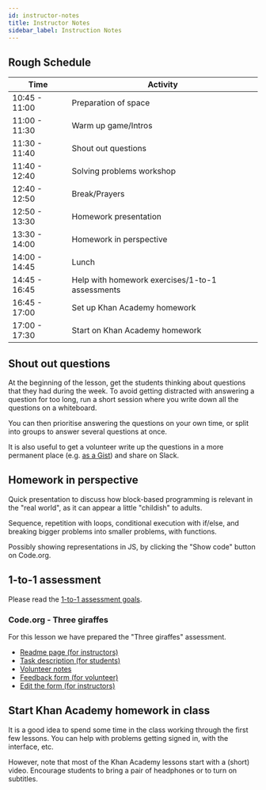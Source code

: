 ```yaml
---
id: instructor-notes
title: Instructor Notes
sidebar_label: Instruction Notes
---
```


## Rough Schedule

| Time          | Activity                                        |
| ------------- | ----------------------------------------------- |
| 10:45 - 11:00 | Preparation of space                            |
| 11:00 - 11:30 | Warm up game/Intros                             |
| 11:30 - 11:40 | Shout out questions                             |
| 11:40 - 12:40 | Solving problems workshop                       |
| 12:40 - 12:50 | Break/Prayers                                   |
| 12:50 - 13:30 | Homework presentation                           |
| 13:30 - 14:00 | Homework in perspective                         |
| 14:00 - 14:45 | Lunch                                           |
| 14:45 - 16:45 | Help with homework exercises/1-to-1 assessments |
| 16:45 - 17:00 | Set up Khan Academy homework                    |
| 17:00 - 17:30 | Start on Khan Academy homework                  |

## Shout out questions

At the beginning of the lesson, get the students thinking about questions that they had during the week. To avoid getting distracted with answering a question for too long, run a short session where you write down all the questions on a whiteboard.

You can then prioritise answering the questions on your own time, or split into groups to answer several questions at once.

It is also useful to get a volunteer write up the questions in a more permanent place (e.g. [as a Gist](https://gist.github.com/)) and share on Slack.

## Homework in perspective

<!-- TODO: Flesh this out -->

Quick presentation to discuss how block-based programming is relevant in the "real world", as it can appear a little "childish" to adults.

Sequence, repetition with loops, conditional execution with if/else, and breaking bigger problems into smaller problems, with functions.

Possibly showing representations in JS, by clicking the "Show code" button on Code.org.

## 1-to-1 assessment

Please read the [1-to-1 assessment goals](../instructor-notes.md#1-to-1-assessments).

### Code.org - Three giraffes

For this lesson we have prepared the "Three giraffes" assessment.

- [Readme page (for instructors)](https://github.com/CodeYourFuture/fundamentals-course-assessments/tree/master/codeorg_three_giraffes)
- [Task description (for students)](https://github.com/CodeYourFuture/fundamentals-course-assessments/tree/master/codeorg_three_giraffes/assessment_task.md)
- [Volunteer notes](https://github.com/CodeYourFuture/fundamentals-course-assessments/tree/master/codeorg_three_giraffes/mentor_notes.md)
- [Feedback form (for volunteer)](https://docs.google.com/forms/d/e/1FAIpQLSf5RN_jYq6Jvh4LdDdjuNL3TyUOcwncSpikTr-WVbBkm3JBCQ/viewform)
- [Edit the form (for instructors)](https://docs.google.com/forms/d/15UtSv_A089jYxdZ7Guusf440FtckUaPLHvJAfv4dOY0/edit)

## Start Khan Academy homework in class

It is a good idea to spend some time in the class working through the first few lessons. You can help with problems getting signed in, with the interface, etc.

However, note that most of the Khan Academy lessons start with a (short) video. Encourage students to bring a pair of headphones or to turn on subtitles.
